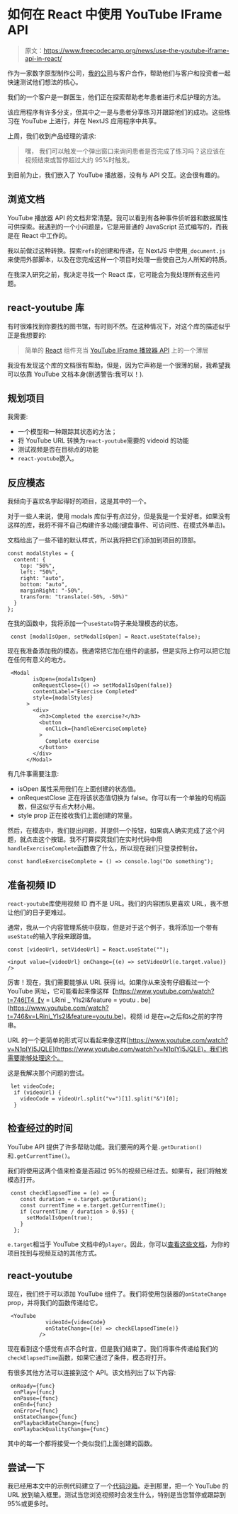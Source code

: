 # 如何在 React 中使用 YouTube IFrame API

> 原文：<https://www.freecodecamp.org/news/use-the-youtube-iframe-api-in-react/>

作为一家数字原型制作公司，[我的公司](https://spin-up.io)与客户合作，帮助他们与客户和投资者一起快速测试他们想法的核心。

我们的一个客户是一群医生，他们正在探索帮助老年患者进行术后护理的方法。

该应用程序有许多分支，但其中之一是与患者分享练习并跟踪他们的成功。这些练习在 YouTube 上进行，并在 NextJS 应用程序中共享。

上周，我们收到产品经理的请求:

> 嘿，
> 我们可以触发一个弹出窗口来询问患者是否完成了练习吗？这应该在视频结束或暂停超过大约 95%时触发。

到目前为止，我们嵌入了 YouTube 播放器，没有与 API 交互。这会很有趣的。

## 浏览文档

YouTube 播放器 API 的文档非常清楚。我可以看到有各种事件侦听器和数据属性可供探索。我遇到的一个小问题是，它是用普通的 JavaScript 范式编写的，而我是在 React 中工作的。

我以前做过这种转换。探索`refs`的创建和传递，在 NextJS 中使用`_document.js`来使用外部脚本，以及在您完成这样一个项目时处理一些使自己为人所知的特质。

在我深入研究之前，我决定寻找一个 React 库，它可能会为我处理所有这些问题。

## react-youtube 库

有时很难找到你要找的图书馆，有时则不然。在这种情况下，对这个库的描述似乎正是我想要的:

> 简单的 [React](http://facebook.github.io/react/) 组件充当 [YouTube IFrame 播放器 API](https://developers.google.com/youtube/iframe_api_reference) 上的一个薄层

我没有发现这个库的文档很有帮助，但是，因为它声称是一个很薄的层，我希望我可以依靠 YouTube 文档本身(剧透警告:我可以！).

## 规划项目

我需要:

*   一个模型和一种跟踪其状态的方法；
*   将 YouTube URL 转换为`react-youtube`需要的 videoid 的功能
*   测试视频是否在目标点的功能
*   `react-youtube`嵌入。

## 反应模态

我倾向于喜欢名字起得好的项目，这是其中的一个。

对于一些人来说，使用 modals 库似乎有点过分，但是我是一个爱好者。如果没有这样的库，我将不得不自己构建许多功能(键盘事件、可访问性、在模式外单击)。

文档给出了一些不错的默认样式，所以我将把它们添加到项目的顶部。

```
const modalStyles = {
  content: {
    top: "50%",
    left: "50%",
    right: "auto",
    bottom: "auto",
    marginRight: "-50%",
    transform: "translate(-50%, -50%)"
  }
};
```

在我的函数中，我将添加一个`useState`钩子来处理模态的状态。

```
 const [modalIsOpen, setModalIsOpen] = React.useState(false);
```

现在我准备添加我的模态。我通常把它加在组件的底部，但是实际上你可以把它加在任何有意义的地方。

```
 <Modal
        isOpen={modalIsOpen}  
        onRequestClose={() => setModalIsOpen(false)}
        contentLabel="Exercise Completed"
        style={modalStyles}
      >
        <div>
          <h3>Completed the exercise?</h3>
          <button
            onClick={handleExerciseComplete}
          >
            Complete exercise
          </button>
        </div>
      </Modal>
```

有几件事需要注意:

*   isOpen 属性采用我们在上面创建的状态值。
*   onRequestClose 正在将该状态值切换为 false。你可以有一个单独的句柄函数，但这似乎有点大材小用。
*   style prop 正在接收我们上面创建的常量。

然后，在模态中，我们提出问题，并提供一个按钮，如果病人确实完成了这个问题，就点击这个按钮。我不打算探究我们在实时代码中用`handleExerciseComplete`函数做了什么，所以现在我们只登录控制台。

```
const handleExerciseComplete = () => console.log("Do something");
```

## 准备视频 ID

`react-youtube`库使用视频 ID 而不是 URL。我们的内容团队更喜欢 URL，我不想让他们的日子更难过。

通常，我从一个内容管理系统中获取，但是对于这个例子，我将添加一个带有`useState`的输入字段来跟踪值。

```
const [videoUrl, setVideoUrl] = React.useState("");
```

```
<input value={videoUrl} onChange={(e) => setVideoUrl(e.target.value)} />
```

厉害！现在，我们需要能够从 URL 获得 id。如果你从来没有仔细看过一个 YouTube 网址，它可能看起来像这样【https://www.youtube.com/watch?t=746[T4【v = LRini _ YIs2I&feature = youtu . be](https://www.youtube.com/watch?t=746&v=LRini_YIs2I&feature=youtu.be)。视频 id 是在`v=`之后和`&`之前的字符串。

URL 的一个更简单的形式可以看起来像这样[https://www.youtube.com/watch?v=N1pIYI5JQLE](https://www.youtube.com/watch?v=N1pIYI5JQLE)，我们也需要能够处理这个。

这是我解决那个问题的尝试。

```
 let videoCode;
  if (videoUrl) {
    videoCode = videoUrl.split("v=")[1].split("&")[0];
  }
```

## 检查经过的时间

YouTube API 提供了许多帮助功能。我们要用的两个是`.getDuration()`和`.getCurrentTime()`。

我们将使用这两个值来检查是否超过 95%的视频已经过去。如果有，我们将触发模态打开。

```
 const checkElapsedTime = (e) => {
    const duration = e.target.getDuration();
    const currentTime = e.target.getCurrentTime();
    if (currentTime / duration > 0.95) {
      setModalIsOpen(true);
    }
  };
```

`e.target`相当于 YouTube 文档中的`player`。因此，你可以[查看这些文档](https://developers.google.com/youtube/iframe_api_reference#onStateChange)，为你的项目找到与视频互动的其他方式。

## react-youtube

现在，我们终于可以添加 YouTube 组件了。我们将使用包装器的`onStateChange` prop，并将我们的函数传递给它。

```
 <YouTube
            videoId={videoCode}
            onStateChange={(e) => checkElapsedTime(e)}
          />
```

现在看到这个感觉有点不合时宜，但是我们结束了。我们将事件传递给我们的`checkElapsedTime`函数，如果它通过了条件，模态将打开。

有很多其他方法可以连接到这个 API。该文档列出了以下内容:

```
 onReady={func}                   
  onPlay={func}                   
  onPause={func}                    
  onEnd={func}                     
  onError={func}                    
  onStateChange={func}              
  onPlaybackRateChange={func}      
  onPlaybackQualityChange={func} 
```

其中的每一个都将接受一个类似我们上面创建的函数。

## 尝试一下

我已经用本文中的示例代码建立了一个[代码沙箱](https://codesandbox.io/s/react-youtube-demo-f6l29)。走到那里，把一个 YouTube 的 URL 放到输入框里。测试当您浏览视频时会发生什么，特别是当您暂停或跟踪到 95%或更多时。